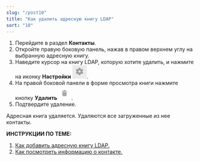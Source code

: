 ```yaml
---
slug: "/post10"
title: "Как удалить адресную книгу LDAP"
sort: "10"
---
```


1. Перейдите в раздел **Контакты**.
2. Откройте правую боковую панель, нажав в правом верхнем углу на выбранную адресную книгу.
3. Наведите курсор на книгу LDAP, которую хотите удалить, и  нажмите на иконку **Настройки** ![settings-button.jpg](./images/settings-button.jpg "Настройки").
4. На правой боковой панели в форме просмотра книги  нажмите кнопку **Удалить** ![delete-button2.jpg](./images/delete-button2.jpg "Удалить").
5. Подтвердите удаление.

Адресная книга удаляется. Удаляются все загруженные из нее контакты.

**ИНСТРУКЦИИ ПО ТЕМЕ:**  
1. [Как добавить адресную книгу LDAP.](https://docs.cryptoarm.ru/05-v3.0-Beta/006-contacts/add-ldap)  
2. [Как посмотреть информацию о контакте.](https://docs.cryptoarm.ru/05-v3.0-Beta/006-contacts/view-contact)  
